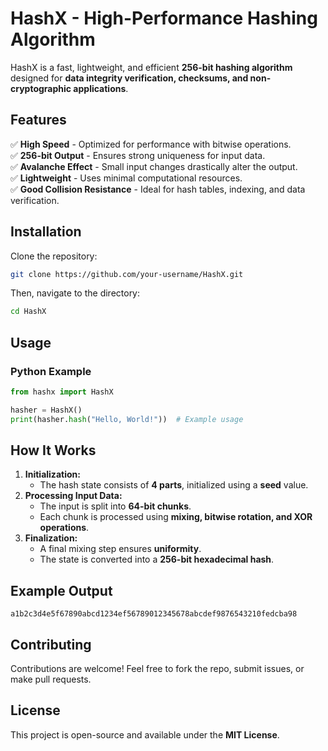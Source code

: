 # HashX - High-Performance Hashing Algorithm  

HashX is a fast, lightweight, and efficient **256-bit hashing algorithm** designed for **data integrity verification, checksums, and non-cryptographic applications**.  

## Features  
✅ **High Speed** - Optimized for performance with bitwise operations.  
✅ **256-bit Output** - Ensures strong uniqueness for input data.  
✅ **Avalanche Effect** - Small input changes drastically alter the output.  
✅ **Lightweight** - Uses minimal computational resources.  
✅ **Good Collision Resistance** - Ideal for hash tables, indexing, and data verification.  

## Installation  
Clone the repository:  
```bash
git clone https://github.com/your-username/HashX.git
```
Then, navigate to the directory:  
```bash
cd HashX
```

## Usage  
### **Python Example**  
```python
from hashx import HashX

hasher = HashX()
print(hasher.hash("Hello, World!"))  # Example usage
```

## How It Works  
1. **Initialization:**  
   - The hash state consists of **4 parts**, initialized using a **seed** value.  
2. **Processing Input Data:**  
   - The input is split into **64-bit chunks**.  
   - Each chunk is processed using **mixing, bitwise rotation, and XOR operations**.  
3. **Finalization:**  
   - A final mixing step ensures **uniformity**.  
   - The state is converted into a **256-bit hexadecimal hash**.  

## Example Output  
```
a1b2c3d4e5f67890abcd1234ef56789012345678abcdef9876543210fedcba98
```

## Contributing  
Contributions are welcome! Feel free to fork the repo, submit issues, or make pull requests.  

## License  
This project is open-source and available under the **MIT License**.  
